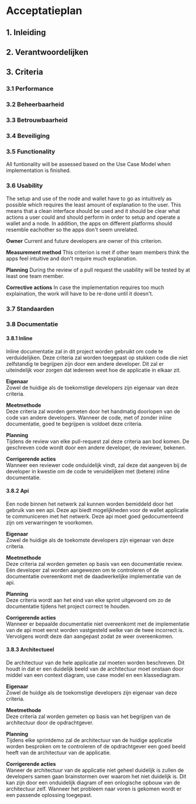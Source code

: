 # Acceptatieplan

## 1. Inleiding

## 2. Verantwoordelijken

## 3. Criteria

### 3.1 Performance

### 3.2 Beheerbaarheid

### 3.3 Betrouwbaarheid

### 3.4 Beveiliging

### 3.5 Functionality
All funtionality will be assessed based on the Use Case Model when implementation is finished.

### 3.6 Usability
The setup and use of the node and wallet have to go as intuitively as possible which requires the least amount of explanation to the user. This means that a clean interface should be used and it should be clear what actions a user could and should perform in order to setup and operate a wallet and a node.
In addition, the apps on different platforms should resemble eachother so the apps don't seem unrelated.

**Owner**
Current and future developers are owner of this criterion.

**Measurement method**
This criterion is met if other team members think the apps feel intuitive and don't require much explanation.

**Planning**
During the review of a pull request the usability will be tested by at least one team member.

**Corrective actions**
In case the implementation requires too much explaination, the work will have to be re-done until it doesn't.

### 3.7 Standaarden

### 3.8 Documentatie

#### 3.8.1 Inline
Inline documentatie zal in dit project worden gebruikt om code te verduidelijken. Deze criteria zal worden toegepast op stukken code die niet zelfstandig te begrijpen zijn door een andere developer. Dit zal er uiteindelijk voor zorgen dat iedereen weet hoe de applicatie in elkaar zit.

**Eigenaar**  
Zowel de huidige als de toekomstige developers zijn eigenaar van deze criteria.

**Meetmethode**  
Deze criteria zal worden gemeten door het handmatig doorlopen van de code van andere developers. Wanneer de code, met of zonder inline documentatie, goed te begrijpen is voldoet deze criteria.

**Planning**  
Tijdens de review van elke pull-request zal deze criteria aan bod komen. De geschreven code wordt door een andere developer, de reviewer, bekenen. 

**Corrigerende acties**  
Wanneer een reviewer code onduidelijk vindt, zal deze dat aangeven bij de developer in kwestie om de code te veruidelijken met (betere) inline documentatie.

#### 3.8.2 Api  
Een node binnen het netwerk zal kunnen worden bemiddeld door het gebruik van een api. Deze api biedt mogelijkheden voor de wallet applicatie te communiceren met het netwerk. Deze api moet goed gedocumenteerd zijn om verwarringen te voorkomen.

**Eigenaar**  
Zowel de huidige als de toekomste developers zijn eigenaar van deze criteria.

**Meetmethode**  
Deze criteria zal worden gemeten op basis van een documentatie review. Eén developer zal worden aangewezen om te controleren of de documentatie overeenkomt met de daadwerkelijke implementatie van de api.

**Planning**  
Deze criteria wordt aan het eind van elke sprint uitgevoerd om zo de documentatie tijdens het project correct te houden.

**Corrigerende acties**  
Wanneer er bepaalde documentatie niet overeenkomt met de implementatie van de api moet eerst worden vastgesteld welke van de twee incorrect is. Vervolgens wordt deze dan aangepast zodat ze weer overeenkomen.

#### 3.8.3 Architectueel  
De architectuur van de hele applicatie zal moeten worden beschreven. Dit houdt in dat er een
duidelijk beeld van de architectuur moet onstaan door middel van een context diagram, use case
model en een klassediagram.

**Eigenaar**  
Zowel de huidge als de toekomstige developers zijn eigenaar van deze criteria.

**Meetmethode**  
Deze criteria zal worden gemeten op basis van het begrijpen van de architectuur door de opdrachtgever.

**Planning**  
Tijdens elke sprintdemo zal de architectuur van de huidige applicatie worden besproken om te controleren of de opdrachtgever een goed beeld heeft van de architectuur van de applicatie.

**Corrigerende acties**  
Waneer de architectuur van de applicatie niet geheel duidelijk is zullen de developers samen gaan brainstormen over waarom het niet duidelijk is. Dit kan zijn door een onduidelijk diagram of een onlogische opbouw van de architectuur zelf. Wanneer het probleem naar voren is gekomen wordt er een passende oplossing toegepast.
